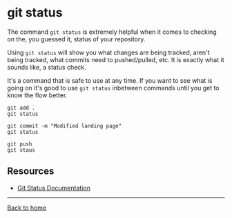# git status

The command `git status` is extremely helpful when it comes to checking on the, you guessed it, status of your repository.

Using `git status` will show you what changes are being tracked, aren't being tracked, what commits need to pushed/pulled, etc. It is exactly what it sounds like, a status check. 

It's a command that is safe to use at any time. If you want to see what is going on it's good to use `git status` inbetween commands until you get to know the flow better. 

```
git add . 
git status

git commit -m "Modified landing page"
git status

git push
git staus
```
## Resources
- [Git Status Documentation](https://git-scm.com/docs/gt-status)
---
[Back to home](../README.md)